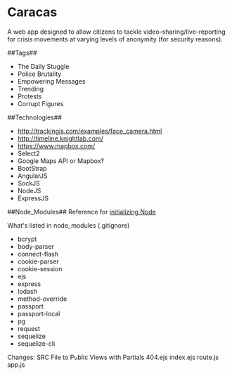 Caracas
=======

A web app designed to allow citizens to tackle video-sharing/live-reporting for crisis movements at varying levels of anonymity (for security reasons).

##Tags##

- The Daily Stuggle
- Police Brutality
- Empowering Messages
- Trending
- Protests
- Corrupt Figures


##Technologies##

- http://trackingjs.com/examples/face_camera.html
- http://timeline.knightlab.com/
- https://www.mapbox.com/
- Select2
- Google Maps API or Mapbox?
- BootStrap
- AngularJS
- SockJS
- NodeJS
- ExpressJS


##Node_Modules##
Reference for [initializing Node](https://github.com/msyinmei/notes4codes/blob/master/JavaScript/JavaScript_Init.md)

What's listed in node_modules (.gitignore)

- bcrypt
- body-parser
- connect-flash
- cookie-parser
- cookie-session
- ejs
- express
- lodash
- method-override
- passport
- passport-local
- pg
- request
- sequelize
- sequelize-cli

Changes:
SRC File to Public
Views with Partials
404.ejs
index.ejs
route.js
app.js

